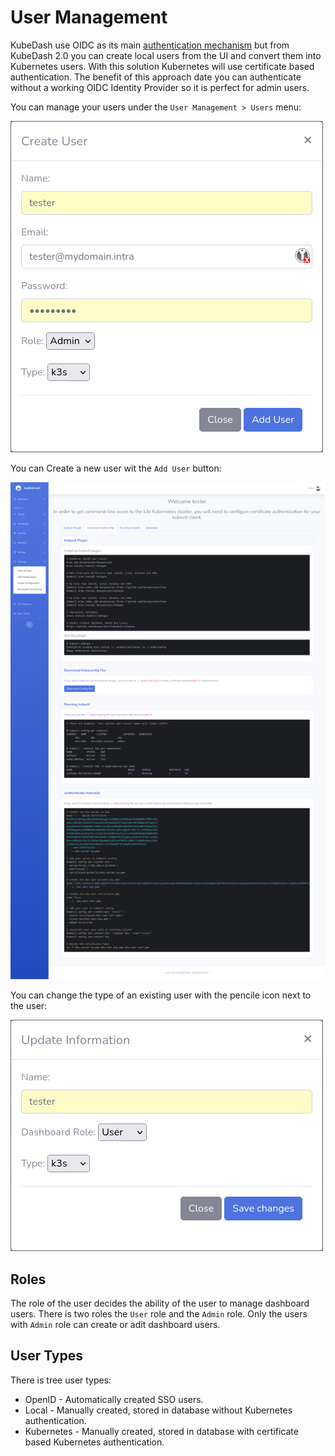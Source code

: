 # User Management

KubeDash use OIDC as its main [authentication mechanism](authentication.md) but from KubeDash 2.0 you can create local users from the UI and convert them into Kubernetes users. With this solution Kubernetes will use certificate based authentication. The benefit of this approach date you can authenticate without a working OIDC Identity Provider so it is perfect for admin users.

You can manage your users under the `User Management > Users` menu:

![Manage User](../img/KubeDash_2.0_local_user_pic_01.png)

You can Create a new user wit the `Add User` button:

![Create User](../img/KubeDash_2.0_local_user_pic_02.png)

You can change the type of an existing user with the pencile icon next to the user:

![Change Type](../img/KubeDash_2.0_local_user_pic_03.png)

## Roles

The role of the user decides the ability of the user to manage dashboard users. There is two roles the `User` role and the `Admin` role. Only the users with `Admin` role can create or adit dashboard users.

## User Types

There is tree user types:

* OpenID - Automatically created SSO users.
* Local - Manually created, stored in database without Kubernetes authentication.
* Kubernetes - Manually created, stored in database with certificate based Kubernetes authentication.